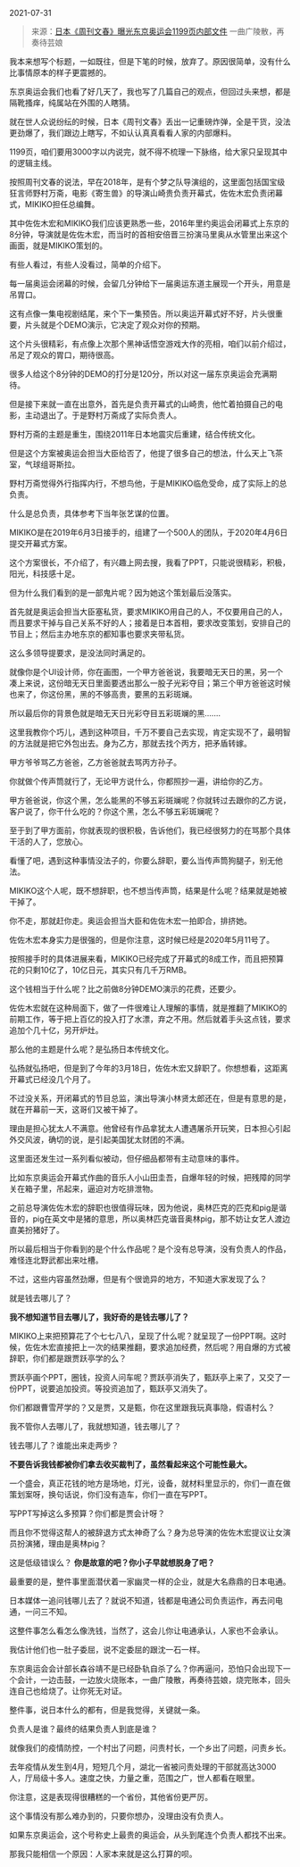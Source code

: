 2021-07-31

> 来源：[日本《周刊文春》曝光东京奥运会1199页内部文件](http://mp.weixin.qq.com/s?__biz=MzU0MjYwNDU2Mw==&mid=2247500201&idx=1&sn=8202422e99497ebb6a99525f94ed0cad&chksm=fb1aadd5cc6d24c34d2d7cb1d94ee101ddda316b9622e7ba6f50f797c29a25ee41486045c381&scene=27#wechat_redirect)
> 一曲广陵散，再奏待芸娘

我本来想写个标题，一如既往，但是下笔的时候，放弃了。原因很简单，没有什么比事情原本的样子更震撼的。  

  

东京奥运会我们也看了好几天了，我也写了几篇自己的观点，但回过头来想，都是隔靴搔痒，纯属站在外围的人瞎猜。  

  

就在世人众说纷纭的时候，日本《周刊文春》丢出一记重磅炸弹，全是干货，没法更劲爆了，我们跟边上瞎写，不如认认真真看看人家的内部爆料。  

  

1199页，咱们要用3000字以内说完，就不得不梳理一下脉络，给大家只呈现其中的逻辑主线。

  

按照周刊文春的说法，早在2018年，是有个梦之队导演组的，这里面包括国宝级狂言师野村万斋，电影《寄生兽》的导演山崎贵负责开幕式，佐佐木宏负责闭幕式，MIKIKO担任总编舞。

  

其中佐佐木宏和MIKIKO我们应该更熟悉一些，2016年里约奥运会闭幕式上东京的8分钟，导演就是佐佐木宏，而当时的首相安倍晋三扮演马里奥从水管里出来这个画面，就是MIKIKO策划的。

  

有些人看过，有些人没看过，简单的介绍下。  

  

每一届奥运会闭幕的时候，会留几分钟给下一届奥运东道主展现一个开头，用意是吊胃口。

  

这有点像一集电视剧结尾，来个下一集预告。所以奥运开幕式好不好，片头很重要，片头就是个DEMO演示，它决定了观众对你的预期。

  

这个片头很精彩，有点像上次那个黑神话悟空游戏大作的亮相，咱们以前介绍过，吊足了观众的胃口，期待很高。

  

很多人给这个8分钟的DEMO的打分是120分，所以对这一届东京奥运会充满期待。

  

但是接下来就一直在出意外，首先是负责开幕式的山崎贵，他忙着拍摄自己的电影，主动退出了。于是野村万斋成了实际负责人。

  

野村万斋的主题是重生，围绕2011年日本地震灾后重建，结合传统文化。

  

但是这个方案被奥运会担当大臣给否了，他提了很多自己的想法，什么天上飞茶室，气球组哥斯拉。

  

野村万斋觉得外行指挥内行，不想鸟他，于是MIKIKO临危受命，成了实际上的总负责。

  

什么是总负责，具体参考下当年张艺谋的位置。

  

MIKIKO是在2019年6月3日接手的，组建了一个500人的团队，于2020年4月6日提交开幕式方案。  

  

这个方案很长，不介绍了，有兴趣上网去搜，我看了PPT，只能说很精彩，积极，阳光，科技感十足。

  

但为什么我们看到的是一部鬼片呢？因为她这个策划最后没落实。

  

首先就是奥运会担当大臣塞私货，要求MIKIKO用自己的人，不仅要用自己的人，而且要求干掉与自己关系不好的人；接着是日本首相，要求改变策划，安排自己的节目上；然后主办地东京的都知事也要求夹带私货。

  

这么多领导提要求，是没法同时满足的。  

  

就像你是个UI设计师，你在画图，一个甲方爸爸说，我要暗无天日的黑，另一个凑上来说，这份暗无天日里面要透出那么一股子光彩夺目；第三个甲方爸爸这时候也来了，你这份黑，黑的不够高贵，要黑的五彩斑斓。

  

所以最后你的背景色就是暗无天日光彩夺目五彩斑斓的黑.......

  

这里我教你个巧儿，遇到这种项目，千万不要自己去实现，肯定实现不了，最明智的方法就是把它外包出去。身为乙方，那就去找个丙方，把矛盾转嫁。

  

甲方爷爷骂乙方爸爸，乙方爸爸就去骂丙方孙子。

  

你就做个传声筒就行了，无论甲方说什么，你都照抄一遍，讲给你的乙方。  

  

甲方爸爸说，你这个黑，怎么能黑的不够五彩斑斓呢？你就转过去跟你的乙方说，客户说了，你干什么吃的？你这个黑，怎么不够五彩斑斓呢？  

  

至于到了甲方面前，你就表现的很积极，告诉他们，我已经很努力的在骂那个具体干活的人了，您放心。  

  

看懂了吧，遇到这种事情没法子的，你要么辞职，要么当传声筒狗腿子，别无他法。  

  

MIKIKO这个人呢，既不想辞职，也不想当传声筒，结果是什么呢？结果就是她被干掉了。

  

你不走，那就赶你走。奥运会担当大臣和佐佐木宏一拍即合，排挤她。

  

佐佐木宏本身实力是很强的，但是你注意，这时候已经是2020年5月11号了。

  

按照接手时的具体进展来看，MIKIKO已经完成了开幕式的8成工作，而且把预算花的只剩10亿了，10亿日元，其实只有几千万RMB。

  

这个钱相当于什么呢？比之前做8分钟DEMO演示的花费，还要少。  

  

佐佐木宏就在这种局面下，做了一件很难让人理解的事情，就是推翻了MIKIKO的前期工作，等于把上百亿的投入打了水漂，弃之不用。然后就着手头这点钱，要求追加个几十亿，另开炉灶。

  

那么他的主题是什么呢？是弘扬日本传统文化。

  

弘扬就弘扬吧，但是到了今年的3月18日，佐佐木宏又辞职了。你想想看，这距离开幕式已经没几个月了。

  

不过没关系，开闭幕式的节目总监，演出导演小林贤太郎还在，但是有意思的是，就在开幕前一天，这哥们又被干掉了。

  

理由是担心犹太人不满意。他曾经有作品拿犹太人遭遇屠杀开玩笑，日本担心引起外交风波，确切的说，是引起美国犹太财团的不满。

  

这里面还发生过一系列看似被动，但仔细品都带有主动意味的事件。  

  

比如东京奥运会开幕式作曲的音乐人小山田圭吾，自爆年轻的时候，把残障的同学关在箱子里，吊起来，逼迫对方吃排泄物。

  

之前总导演佐佐木宏的辞职也很值得玩味，因为他说，奥林匹克的匹克和pig是谐音的，pig在英文中是猪的意思，所以奥林匹克谐音奥林pig，那不妨让女艺人渡边直美扮猪好了。

  

所以最后相当于你看到的是个什么作品呢？是个没有总导演，没有负责人的作品，难怪连北野武都出来吐槽。  

  

不过，这些内容虽然劲爆，但是有个很诡异的地方，不知道大家发现了么？  

  

就是钱去哪儿了？  

  

 **我不想知道节目去哪儿了，我好奇的是钱去哪儿了？**

  

MIKIKO上来把预算花了个七七八八，呈现了什么呢？就呈现了一份PPT啊。这时候，佐佐木宏直接把上一次的结果推翻，要求追加经费，然后呢？用自爆的方式被辞职，你们都是跟贾跃亭学的么？

  

贾跃亭画个PPT，圈钱，投资人问车呢？贾跃亭消失了，甄跃亭上来了，又交了一份PPT，说要追加投资。等投资追加了，甄跃亭又消失了。

  

你们都跟曹雪芹学的？又是贾，又是甄，你在这里跟我玩真事隐，假语村么？

  

我不管你人去哪儿了，我就想知道，钱去哪儿了？  

  

钱去哪儿了？谁能出来走两步？

  

 **不要告诉我钱都被你们拿去收买裁判了，虽然看起来这个可能性最大。**

  

一个盛会，真正花钱的地方是场地，灯光，设备，就材料里显示的，你们一直在做策划案呀，换句话说，你们没有造车，你们一直在写PPT。  

  

写PPT写掉这么多预算？你们都是贾会计呀？

  

而且你不觉得这帮人的被辞退方式太神奇了么？身为总导演的佐佐木宏提议让女演员扮演猪，理由是奥林pig？

  

这是低级错误么？ **你是故意的吧？你小子早就想脱身了吧？**  

  

最重要的是，整件事里面潜伏着一家幽灵一样的企业，就是大名鼎鼎的日本电通。  

  

日本媒体一追问钱哪儿去了？就说不知道，钱都是电通公司负责运作，再去问电通，一问三不知。  

  

这整件事怎么看怎么像洗钱，当然了，这会儿你让电通承认，人家也不会承认。

  

我估计他们也一肚子委屈，说不定委屈的跟沈一石一样。  

  

东京奥运会会计部长森谷靖不是已经卧轨自杀了么？你再逼问，恐怕只会出现下一个会计，一边击鼓，一边放火烧账本，一曲广陵散，再奏待芸娘，烧完账本，回头连自己也给烧了。让你死无对证。

  

整件事，说日本什么的都有，但是我觉得，关键就一条。

  

负责人是谁？最终的结果负责人到底是谁？

  

就像我们的疫情防控，一个村出了问题，问责村长，一个乡出了问题，问责乡长。  

  

去年疫情从发生到4月，短短几个月，湖北一省被问责处理的干部就高达3000人，厅局级十多人。速度之快，力量之重，范围之广，世人都看在眼里。

  

你注意，这是表现得很糟糕的一个省份，其他省份更严厉。  

  

这个事情没有那么难办到的，只要你想办，没理由没有负责人。  

  

如果东京奥运会，这个号称史上最贵的奥运会，从头到尾连个负责人都找不出来。  

  

那我只能相信一个原因：人家本来就是这么打算的呗。

